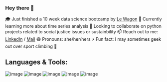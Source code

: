 ### Hey there 👋

🎓 Just finished a 10 week data science bootcamp by [Le Wagon](https://www.lewagon.com/data-science-course)
🌱 Currently learning more about time series analysis
👯 Looking to collaborate on python projects related to social justice issues or sustainbility
📫 Reach out to me: [LinkedIn](https://www.linkedin.com/in/sandra-b-hoefer/) / [Mail](mailto:sandra_hoefer@gmx.de)
😄 Pronouns: she/her/hers
⚡ Fun fact: I may sometimes geek out over sport climbing 🧗

## Languages & Tools:
![image](https://github.com/shoefer987/shoefer987/assets/79017148/6a83808a-191c-4b63-981c-d44e2a68b661)
![image](https://github.com/shoefer987/shoefer987/assets/79017148/14229143-a81b-4d13-ad58-30a20029b43b)
![image](https://github.com/shoefer987/shoefer987/assets/79017148/b5a454fa-2175-455d-9c00-f12e4202bac0)
![image](https://github.com/shoefer987/shoefer987/assets/79017148/8ae64789-a1a7-4ec6-822b-f1d9780262de)
![image](https://github.com/shoefer987/shoefer987/assets/79017148/2e430b61-726f-47f3-a9d2-2d7cc5dec1fa)



